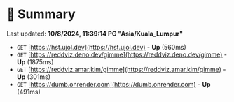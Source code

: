 # 📖 Summary
Last updated: **10/8/2024, 11:39:14 PG "Asia/Kuala_Lumpur"**

- `GET` [https://hst.ujol.dev](https://hst.ujol.dev) - **Up** (560ms)
- `GET` [https://reddviz.deno.dev/gimme](https://reddviz.deno.dev/gimme) - **Up** (1875ms)
- `GET` [https://reddviz.amar.kim/gimme](https://reddviz.amar.kim/gimme) - **Up** (301ms)
- `GET` [https://dumb.onrender.com](https://dumb.onrender.com) - **Up** (491ms)
